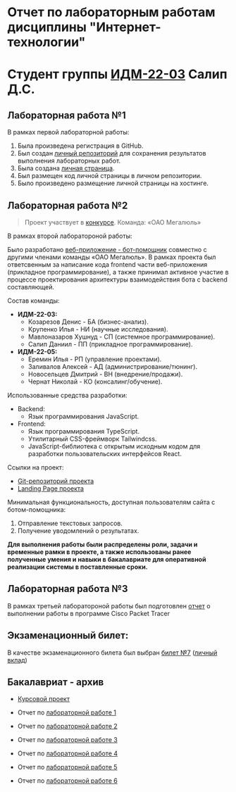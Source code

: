 # Отчет по лабораторным работам дисциплины "Интернет-технологии"
# Студент группы [ИДМ-22-03](https://github.com/stankin/design-2022/wiki/list-idm-22-03) Салип Д.С.

## Лабораторная работа №1

В рамках первой лабораторной работы:

1. Была произведена регистрация в GitHub.
2. Был создан [личный репозиторий](https://github.com/Welpodron/welpodron.github.io) для сохранения результатов выполнения лабораторных работ.
3. Была создана [личная страница](https://welpodron.github.io/).
4. Был размещен код личной страницы в личном репозитории.
5. Было произведено размещение личной страницы на хостинге.

## Лабораторная работа №2

> Проект участвует в [конкурсе](https://idmit.ru/). Команда: «ОАО Мегалюль»

В рамках второй лаборатороной работы:

Было разработано [веб-приложение - бот-помощник](https://welpodron.github.io/kill_me/) совместно с другими членами команды «ОАО Мегалюль». В рамках проекта был ответсвенным за написание кода frontend части веб-приложения (прикладное программирование), а также принимал активное участие в процессе проектирования архитектуры взаимодействия бота с backend составляющей.    

Состав команды:

* **ИДМ-22-03:**
  * Козарезов Денис - БА (бизнес-анализ).
  * Крупенко Илья - НИ (научные исследования).
  * Мавлоназаров Хушнуд - СП (системное программирование).
  * Салип Даниил - ПП (прикладное программирование).
* **ИДМ-22-05:**
  * Еремин Илья - РП (управление проектами).
  * Заливалов Алексей - АД (администрирование/тюнинг).
  * Новосельцев Дмитрий - ВН (внедрение/продажи).
  * Чернат Николай - КО (консалинг/обучение).
  
Использованные средства разработки:

* Backend:
   + Язык программирования JavaScript.
* Frontend:
   + Язык программирования TypeScript.
   + Утилитарный CSS-фреймворк Tailwindcss.
   + JavaScript-библиотека с открытым исходным кодом для разработки пользовательских интерфейсов React.

Ссылки на проект:

* [Git-репозиторий проекта](https://github.com/lulu2kan/Megalul)
* [Landing Page проекта](https://alekseygitpub.github.io/)

Минимальная функциональность, доступная пользователям сайта с ботом-помощника:

1. Отправление текстовых запросов.
2. Получение уводомлений о результатах.

**Для выполнения работы были распределены роли, задачи и временные рамки в проекте, а также использованы ранее полученные умения и навыки в бакалавриате для оперативной реализации системы в поставленные сроки.** 

## Лабораторная работа №3

В рамках третьей лаборатороной работы был подготовлен [отчет](https://docs.google.com/document/d/1-a7YnYALawn5uDJ6lek1hsA0oB2FV0Bd/edit?usp=sharing&ouid=103630481525366677142&rtpof=true&sd=true) о выполнении работы в программе Cisco Packet Tracer

## Экзаменационный билет:

В качестве экзаменационного билета был выбран [билет №7](https://github.com/stankin/inet-2022/wiki/exam07) ([личный вклад](https://github.com/stankin/inet-2022/wiki/exam07/_compare/ad4089d5dafc424f39546c94b80f0f5163440427...0c6b29e59a4ca0c800870fe3239f67d8f0559dd5))

## Бакалавриат - архив

* [Курсовой проект](https://github.com/Welpodron/welpodron.github.io/wiki/%D0%9A%D1%83%D1%80%D1%81%D0%BE%D0%B2%D0%BE%D0%B9-%D0%BF%D1%80%D0%BE%D0%B5%D0%BA%D1%82)

* Отчет по [лабораторной работе 1](https://github.com/Welpodron/welpodron.github.io/wiki/laba1-3#)

* Отчет по [лабораторной работе 2](https://github.com/Welpodron/welpodron.github.io/wiki/Лабораторная-работа-2)

* Отчет по [лабораторной работе 3](https://github.com/Welpodron/welpodron.github.io/wiki/Лабораторная-работа-3)

* Отчет по [лабораторной работе 4](https://github.com/Welpodron/welpodron.github.io/wiki/Лабораторная-работа-4)

* Отчет по [лабораторной работе 5](https://github.com/Welpodron/welpodron.github.io/wiki/Лабораторная-работа-5)

* Отчет по [лабораторной работе 6](https://github.com/Welpodron/welpodron.github.io/wiki/Лабораторная-работа-6)

